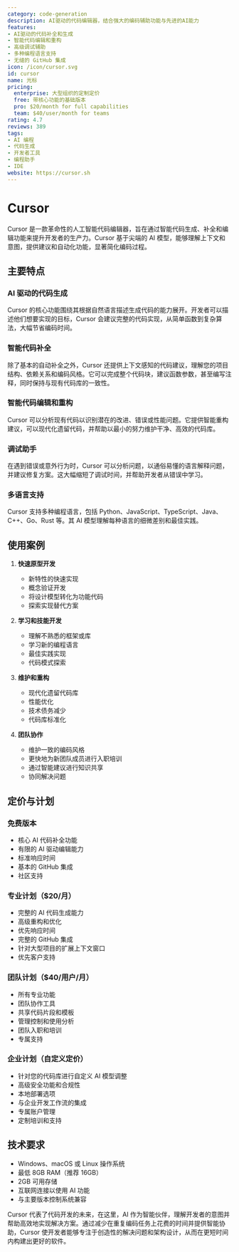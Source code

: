 ```yaml
---
category: code-generation
description: AI驱动的代码编辑器，结合强大的编码辅助功能与先进的AI能力
features:
- AI驱动的代码补全和生成
- 智能代码编辑和重构
- 高级调试辅助
- 多种编程语言支持
- 无缝的 GitHub 集成
icon: /icon/cursor.svg
id: cursor
name: 光标
pricing:
  enterprise: 大型组织的定制定价
  free: 带核心功能的基础版本
  pro: $20/month for full capabilities
  team: $40/user/month for teams
rating: 4.7
reviews: 389
tags:
- AI 编程
- 代码生成
- 开发者工具
- 编程助手
- IDE
website: https://cursor.sh
---
```

# Cursor

Cursor 是一款革命性的人工智能代码编辑器，旨在通过智能代码生成、补全和编辑功能来提升开发者的生产力。Cursor 基于尖端的 AI 模型，能够理解上下文和意图，提供建议和自动化功能，显著简化编码过程。

## 主要特点

### AI 驱动的代码生成
Cursor 的核心功能围绕其根据自然语言描述生成代码的能力展开。开发者可以描述他们想要实现的目标，Cursor 会建议完整的代码实现，从简单函数到复杂算法，大幅节省编码时间。

### 智能代码补全
除了基本的自动补全之外，Cursor 还提供上下文感知的代码建议，理解您的项目结构、依赖关系和编码风格。它可以完成整个代码块，建议函数参数，甚至编写注释，同时保持与现有代码库的一致性。

### 智能代码编辑和重构
Cursor 可以分析现有代码以识别潜在的改进、错误或性能问题。它提供智能重构建议，可以现代化遗留代码，并帮助以最小的努力维护干净、高效的代码库。

### 调试助手
在遇到错误或意外行为时，Cursor 可以分析问题，以通俗易懂的语言解释问题，并建议修复方案。这大幅缩短了调试时间，并帮助开发者从错误中学习。

### 多语言支持
Cursor 支持多种编程语言，包括 Python、JavaScript、TypeScript、Java、C++、Go、Rust 等。其 AI 模型理解每种语言的细微差别和最佳实践。

## 使用案例

1. **快速原型开发**
   - 新特性的快速实现
   - 概念验证开发
   - 将设计模型转化为功能代码
   - 探索实现替代方案

2. **学习和技能开发**
   - 理解不熟悉的框架或库
   - 学习新的编程语言
   - 最佳实践实现
   - 代码模式探索

3. **维护和重构**
   - 现代化遗留代码库
   - 性能优化
   - 技术债务减少
   - 代码库标准化

4. **团队协作**
   - 维护一致的编码风格
   - 更快地为新团队成员进行入职培训
   - 通过智能建议进行知识共享
   - 协同解决问题

## 定价与计划

### 免费版本
- 核心 AI 代码补全功能
- 有限的 AI 驱动编辑能力
- 标准响应时间
- 基本的 GitHub 集成
- 社区支持

### 专业计划（$20/月）
- 完整的 AI 代码生成能力
- 高级重构和优化
- 优先响应时间
- 完整的 GitHub 集成
- 针对大型项目的扩展上下文窗口
- 优先客户支持

### 团队计划（$40/用户/月）
- 所有专业功能
- 团队协作工具
- 共享代码片段和模板
- 管理控制和使用分析
- 团队入职和培训
- 专属支持

### 企业计划（自定义定价）
- 针对您的代码库进行自定义 AI 模型调整
- 高级安全功能和合规性
- 本地部署选项
- 与企业开发工作流的集成
- 专属账户管理
- 定制培训和支持

## 技术要求

- Windows、macOS 或 Linux 操作系统
- 最低 8GB RAM（推荐 16GB）
- 2GB 可用存储
- 互联网连接以使用 AI 功能
- 与主要版本控制系统兼容

Cursor 代表了代码开发的未来，在这里，AI 作为智能伙伴，理解开发者的意图并帮助高效地实现解决方案。通过减少在重复编码任务上花费的时间并提供智能协助，Cursor 使开发者能够专注于创造性的解决问题和架构设计，从而在更短时间内构建出更好的软件。